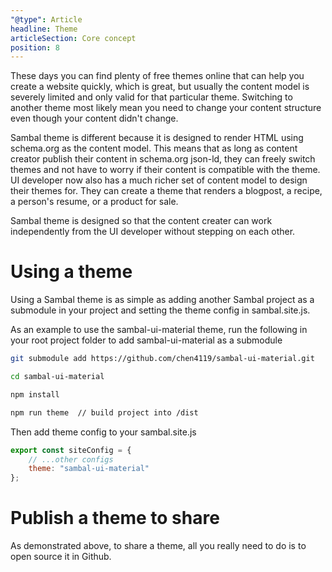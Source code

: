 ```yaml
---
"@type": Article
headline: Theme
articleSection: Core concept
position: 8
---
```


These days you can find plenty of free themes online that can help you create a website quickly, which is great, but usually the content model is severely limited and only valid for that particular theme.  Switching to another theme most likely mean you need to change your content structure even though your content didn't change.

Sambal theme is different because it is designed to render HTML using schema.org as the content model.  This means that as long as content creator publish their content in schema.org json-ld, they can freely switch themes and not have to worry if their content is compatible with the theme.  UI developer now also has a much richer set of content model to design their themes for.  They can create a theme that renders a blogpost, a recipe, a person's resume, or a product for sale.

Sambal theme is designed so that the content creater can work independently from the UI developer without stepping on each other.

# Using a theme

Using a Sambal theme is as simple as adding another Sambal project as a submodule in your project and setting the theme config in sambal.site.js.  

As an example to use the sambal-ui-material theme, run the following in your root project folder to add sambal-ui-material as a submodule

```sh
git submodule add https://github.com/chen4119/sambal-ui-material.git

cd sambal-ui-material

npm install

npm run theme  // build project into /dist

```

Then add theme config to your sambal.site.js

```js
export const siteConfig = {
    // ...other configs
    theme: "sambal-ui-material"
};
```

# Publish a theme to share

As demonstrated above, to share a theme, all you really need to do is to open source it in Github.
